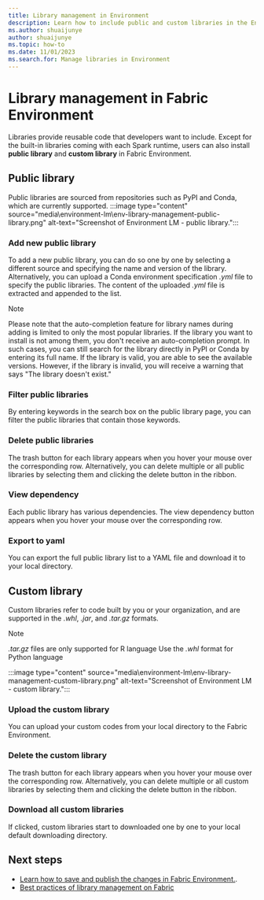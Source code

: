 ```yaml
---
title: Library management in Environment
description: Learn how to include public and custom libraries in the Environment.
ms.author: shuaijunye
author: shuaijunye
ms.topic: how-to
ms.date: 11/01/2023
ms.search.for: Manage libraries in Environment
---
```


# Library management in Fabric Environment

Libraries provide reusable code that developers want to include. Except for the built-in libraries coming with each Spark runtime, users can also install **public library** and **custom library** in Fabric Environment.

## Public library

Public libraries are sourced from repositories such as PyPI and Conda, which are currently supported.
:::image type="content" source="media\environment-lm\env-library-management-public-library.png" alt-text="Screenshot of Environment LM - public library.":::

### Add new public library

To add a new public library, you can do so one by one by selecting a different source and specifying the name and version of the library. Alternatively, you can upload a Conda environment specification *.yml* file to specify the public libraries. The content of the uploaded *.yml* file is extracted and appended to the list.

> [!NOTE]
> Please note that the auto-completion feature for library names during adding is limited to only the most popular libraries. If the library you want to install is not among them, you don't receive an auto-completion prompt. In such cases, you can still search for the library directly in PyPI or Conda by entering its full name. If the library is valid, you are able to see the available versions. However, if the library is invalid, you will receive a warning that says "The library doesn't exist."

### Filter public libraries

By entering keywords in the search box on the public library page, you can filter the public libraries that contain those keywords.

### Delete public libraries

The trash button for each library appears when you hover your mouse over the corresponding row. Alternatively, you can delete multiple or all public libraries by selecting them and clicking the delete button in the ribbon.

### View dependency

Each public library has various dependencies. The view dependency button appears when you hover your mouse over the corresponding row.

### Export to yaml

You can export the full public library list to a YAML file and download it to your local directory.

## Custom library

Custom libraries refer to code built by you or your organization, and are supported in the *.whl*, *.jar*, and *.tar.gz* formats.

> [!NOTE]
> *.tar.gz* files are only supported for R language
> Use the *.whl* format for Python language

:::image type="content" source="media\environment-lm\env-library-management-custom-library.png" alt-text="Screenshot of Environment LM - custom library.":::

### Upload the custom library

You can upload your custom codes from your local directory to the Fabric Environment.

### Delete the custom library

The trash button for each library appears when you hover your mouse over the corresponding row. Alternatively, you can delete multiple or all custom libraries by selecting them and clicking the delete button in the ribbon.

### Download all custom libraries

If clicked, custom libraries start to downloaded one by one to your local default downloading directory.

## Next steps

- [Learn how to save and publish the changes in Fabric Environment.](create-and-use-environment.md#save-and-publish-the-changes).
- [Best practices of library management on Fabric](library-management.md)

